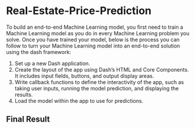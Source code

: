 # Real-Estate-Price-Prediction
To build an end-to-end Machine Learning model, you first need to train a Machine Learning model as you do in every Machine Learning problem you solve. Once you have trained your model, below is the process you can follow to turn your Machine Learning model into an end-to-end solution using the dash framework:

1. Set up a new Dash application.
2. Create the layout of the app using Dash’s HTML and Core Components. It includes input fields, buttons, and output display areas.
3. Write callback functions to define the interactivity of the app, such as taking user inputs, running the model prediction, and displaying the results.
4. Load the model within the app to use for predictions.

## Final Result
